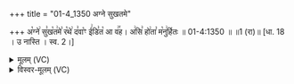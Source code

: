 +++
title = "01-4_1350 अग्ने सुखतमे"

+++
अ꣡ग्ने꣢ सु꣣ख꣡त꣢मे꣣ र꣡थे꣢ द꣣वा꣡ꣳ ई꣢डि꣣त꣡ आ व꣢꣯ह। अ꣢सि꣣ हो꣢ता꣣ म꣡नु꣢र्हितः ॥ 01-4:1350 ॥ ॥1 (रा)॥ [धा. 18 । उ नास्ति । स्व. 2।]

<details><summary>मूलम् (VC)</summary>

अ꣡ग्ने꣢ सु꣣ख꣡त꣢मे꣣ र꣡थे꣢ दे꣣वा꣡ꣳ ई꣢डि꣣त꣡ आ व꣢꣯ह । अ꣢सि꣣ हो꣢ता꣣ म꣡नु꣢र्हितः ॥१३५०॥
</details>

<details><summary>विस्वर-मूलम् (VC)</summary>

अग्ने सुखतमे रथे देवाꣳ ईडित आ वह । असि होता मनुर्हितः ॥१३५०॥
</details>